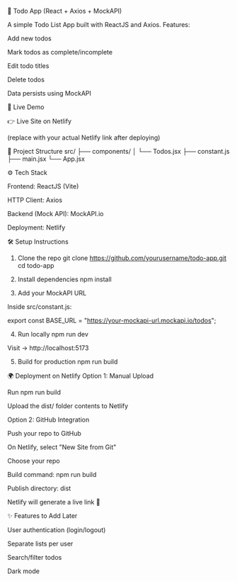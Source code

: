 📝 Todo App (React + Axios + MockAPI)

A simple Todo List App built with ReactJS and Axios.
Features:

Add new todos

Mark todos as complete/incomplete

Edit todo titles

Delete todos

Data persists using MockAPI

🚀 Live Demo

👉 Live Site on Netlify

(replace with your actual Netlify link after deploying)

📂 Project Structure
src/
 ├── components/
 │    └── Todos.jsx
 ├── constant.js
 ├── main.jsx
 └── App.jsx

⚙️ Tech Stack

Frontend: ReactJS (Vite)

HTTP Client: Axios

Backend (Mock API): MockAPI.io

Deployment: Netlify

🛠️ Setup Instructions
1. Clone the repo
git clone https://github.com/yourusername/todo-app.git
cd todo-app

2. Install dependencies
npm install

3. Add your MockAPI URL

Inside src/constant.js:

export const BASE_URL = "https://your-mockapi-url.mockapi.io/todos";

4. Run locally
npm run dev


Visit → http://localhost:5173

5. Build for production
npm run build

🌍 Deployment on Netlify
Option 1: Manual Upload

Run npm run build

Upload the dist/ folder contents to Netlify

Option 2: GitHub Integration

Push your repo to GitHub

On Netlify, select "New Site from Git"

Choose your repo

Build command: npm run build

Publish directory: dist

Netlify will generate a live link 🎉

✨ Features to Add Later

User authentication (login/logout)

Separate lists per user

Search/filter todos

Dark mode

